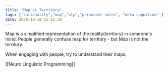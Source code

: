 ```yaml
---
title: "Map vs Territory"
tags: ["rationality","map","nlp","permanent-notes", "meta-cognition" ]
date: 2020-12-18 15:15:39
---
```


Map is a simplified representation of the reality(territory) in someone's mind. People generally confuse map for territory - but Map is not the territory.

When engaging with people, try to understand their maps.

[[Neuro Linguistic Programming]]
